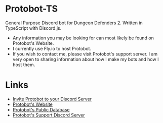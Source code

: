 # Protobot-TS
General Purpose Discord bot for Dungeon Defenders 2. Written in TypeScript with Discord.js.

- Any information you may be looking for can most likely be found on Protobot's Website.
- I currently use Fly.io to host Protobot. 
- If you wish to contact me, please visit Protobot's support server. I am very open to sharing information about how I make my bots and how I host them.


# Links
* [Invite Protobot to your Discord Server](https://discord.com/oauth2/authorize?client_id=521180443958181889&permissions=379968&scope=bot)
* [Protobot's Website](https://cryotalis.github.io/Protobot/commands.html)
* [Protobot's Public Database](https://docs.google.com/spreadsheets/d/1yOjZhkn9z8dJ8HMD0YSUl7Ijgd9o1KJ62Ecf4SgyTdU)
* [Protobot's Support Discord Server](https://discordapp.com/invite/YtwzVSp)
